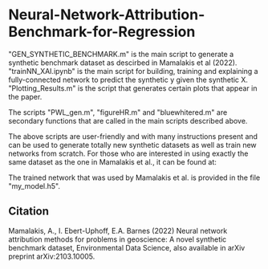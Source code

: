 # Neural-Network-Attribution-Benchmark-for-Regression

"GEN_SYNTHETIC_BENCHMARK.m" is the main script to generate a synthetic benchmark dataset as descirbed in Mamalakis et al (2022).
"trainNN_XAI.ipynb" is the main script for building, training and explaining a fully-connected network to predict the synthetic y given the synthetic X.
"Plotting_Results.m" is the script that generates certain plots that appear in the paper. 

The scripts "PWL_gen.m", "figureHR.m" and "bluewhitered.m" are secondary functions that are called in the main scripts described above.  

The above scripts are user-friendly and with many instructions present and can be used to generate totally new synthetic datasets as well as train new networks from scratch. For those who are interested in using exactly the same dataset as the one in Mamalakis et al., it can be found at:

The trained network that was used by Mamalakis et al. is provided in the file "my_model.h5". 


## Citation
Mamalakis, A., I. Ebert-Uphoff, E.A. Barnes (2022) Neural network attribution methods for problems in geoscience: A novel synthetic benchmark dataset, Environmental Data Science, also available in arXiv preprint arXiv:2103.10005. 
